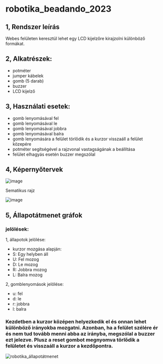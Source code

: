 # robotika_beadando_2023


## 1, Rendszer leírás

Webes felületen keresztül lehet egy LCD kijelzőre kirajzolni különböző formákat. 


## 2, Alkatrészek:

- potméter
- jumper kábelek
- gomb (5 darab)
- buzzer 
- LCD kijelző 


## 3, Használati esetek: 

- gomb lenyomásával fel
- gomb lenyomásával le
- gomb lenyomásával jobbra
- gomb lenyomásával balra
- gomb lenyomására a felület törlődik és a kurzor visszaáll a felület közepére
- potméter segítségével a rajzvonal vastagságának a beállítása
- felület elhagyás esetén buzzer megszólal

## 4, Képernyőtervek


![image](https://github.com/czafikm/robotika_beadando_2023/assets/114134902/ec70becd-38a9-4b21-bab3-123dec3cd259)



Sematikus rajz


![image](https://github.com/czafikm/robotika_beadando_2023/assets/114134902/b672b010-afbb-49ad-b4d3-3c2d61751196)


## 5, Állapotátmenet gráfok

### jelölések:
1, állapotok jelölése:
  - kurzor mozgása alapján:
  - S: Egy helyben áll
  - U: Fel mozog
  - D: Le mozog
  - R: Jobbra mozog
  - L: Balra mozog
  
2, gomblenyomások jelölése:
  - u: fel
  - d: le
  - r: jobbra
  - l: balra

### Kezdetben a kurzor középen helyezkedik el és onnan lehet különböző irányokba mozgatni. Azonban, ha a felület szélére ér és nem tud tovább menni abba az irányba, megszólal a buzzer ezt jelezve. Plusz a reset gombot megnyomva törlődik a felületet és visszaáll a kurzor a kezdőpontra.

![robotika_állapotátmenet](https://github.com/czafikm/robotika_beadando_2023/assets/114134902/16cb3ee1-38c8-40dc-ae60-2f2aa2265559)
